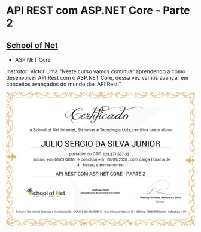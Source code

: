 # API REST com ASP.NET Core - Parte 2
## [School of Net](https://www.schoolofnet.com)

* ASP.NET Core

Instrutor: Victor Lima
"Neste curso vamos continuar aprendendo a como desenvolver API Rest com o ASP.NET Core, dessa vez vamos avançar em conceitos avançados do mundo das API Rest."

![Meu Certificado](certificate/certificate.jpg)
